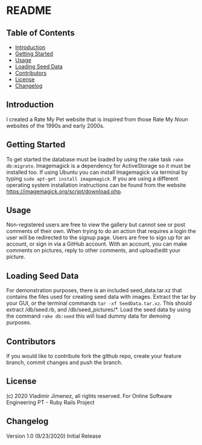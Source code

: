 # README

## Table of Contents
* [Introduction](#Introduction)
* [Getting Started](#getting-started)
* [Usage](#usage)
* [Loading Seed Data](#loading-seed-data)
* [Contributors](#contributors)
* [License](#license)
* [Changelog](#changelog)


## Introduction

I created a Rate My Pet website that is inspired from those Rate My *Noun* websites of the 1990s and early 2000s.

## Getting Started
To get started the database must be loaded by using the rake task `rake db:migrate`. Imagemagick is a dependency for ActiveStorage so it must be installed too. If using Ubuntu you can install Imagemagick via terminal by typing `sudo apt-get install imagemagick`. If you are using a different operating system installation instructions can be found from the website https://imagemagick.org/script/download.php.

## Usage
Non-registered users are free to view the gallery but cannot see or post comments of their own. When trying to do an action that requires a login the user will be redirected to the signup page. Users are free to sign up for an account, or sign in via a GitHub account. With an account, you can make comments on pictures, reply to other comments, and upload\edit your picture.


## Loading Seed Data
For demonstration purposes, there is an included seed_data.tar.xz that contains the files used for creating seed data with images. Extract the tar by your GUI, or the terminal commands ```tar -xf SeedData.tar.xz```. This should extract /db/seed.rb, and /db/seed_pictures/*. Load the seed data by using the command ```rake db:seed``` this will load dummy data for demoing purposes. 

## Contributors
If you would like to contribute fork the github repo, create your feature branch, commit changes and push the branch.

## License
(c) 2020 Vladimir Jimenez, all rights reserved. For Online Software Engineering PT - Ruby Rails Project

## Changelog
Version 1.0 (9/23/2020) Initial Release
